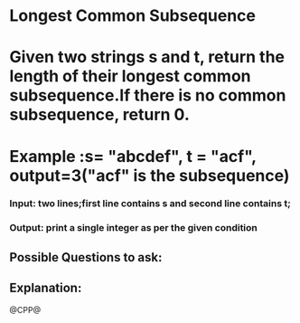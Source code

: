 # Longest Common Subsequence
# Given two strings s and t, return the length of their longest common subsequence.If there is no common subsequence, return 0.
# Example :s= "abcdef", t = "acf", output=3("acf" is the subsequence)
### Input: two lines;first line contains s and second line contains t;
### Output: print a single integer as per the given condition

## Possible Questions to ask:

## Explanation:

@CPP@

